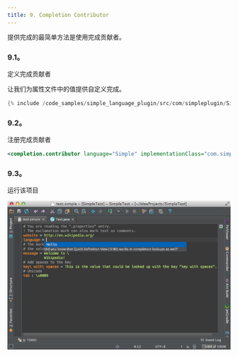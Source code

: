 ```yaml
---
title: 9. Completion Contributor
---
```


提供完成的最简单方法是使用完成贡献者。


### 9.1。
定义完成贡献者


让我们为属性文件中的值提供自定义完成。


```java
{% include /code_samples/simple_language_plugin/src/com/simpleplugin/SimpleCompletionContributor.java %}
```

### 9.2。
注册完成贡献者


```xml
<completion.contributor language="Simple" implementationClass="com.simpleplugin.SimpleCompletionContributor"/>
```

### 9.3。
运行该项目


![完成](IMG/completion.png)


